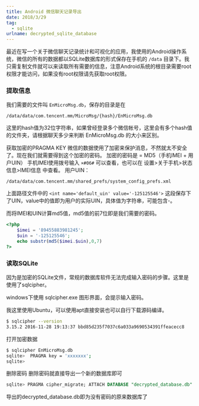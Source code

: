 ```yaml
---
title: Android 微信聊天记录导出
date: 2018/3/29
tag:
  - sqlite
urlname: decrypted_sqlite_database
---
```


最近在写一个关于微信聊天记录统计和可视化的应用，我使用的Android操作系统，微信的所有的数据都以SQLite数据库的形式保存在手机的 `/data` 目录下。我只需复制文件就可以来读取所有需要的信息，注意Android系统的根目录需要root权限才能访问，如果没有root权限请先获取root权限。

<!--more-->

### 提取信息

我们需要的文件叫 `EnMicroMsg.db`，保存的目录是在

```
/data/data/com.tencent.mm/MicroMsg/{hash}/EnMicroMsg.db
```

这里的hash值为32位字符串，如果曾经登录多个微信帐号，这里会有多个hash值的文件夹，请根据聊天多少来判断 EnMicroMsg.db 的大小来区别。

获取加密的PRAGMA KEY
微信的数据使用了加密来保护消息，不然就太不安全了。现在我们就需要得到这个加密的密码。
加密的密码是 = MD5（手机IMEI + 用户UIN）
手机IMEI使用拨号输入 `×#06#` 可以查看，也可以在 设置>关于手机>状态信息>IMEI信息 中查看。
用户UIN：

```
/data/data/com.tencent.mm/shared_prefs/system_config_prefs.xml
```

上面路径文件中的 `<int name='default_uin' value='-125125546'>` 这段保存下了UIN，value中的值即为用户的实际UIN，具体值为字符串，可能包含-。

而将IMEI和UIN计算md5值，md5值的前7位即是我们需要的密码。

```php
<?php
    $imei = '89455883981245';
    $uin = '-125125546';
    echo substr(md5($imei.$uin),0,7)
?>
```

### 读取SQLite

因为是加密的SQLite文件，常规的数据库软件无法完成输入密码的步骤。这里是使用了sqlcipher。

windows下使用 sqlcipher.exe 图形界面，会提示输入密码。

我这里使用Ubuntu，可以使用apt直接安装也可以自行下载源码编译。

```bash
$ sqlcipher --version 
3.15.2 2016-11-28 19:13:37 bbd85d235f7037c6a033a9690534391ffeacecc8
```

打开加密数据

```bash
$ sqlcipher EnMicroMsg.db 
sqlite>  PRAGMA key = 'xxxxxxx';
sqlite>
```

删除密码
删除密码就直接导出一个新的数据库即可

```sql
sqlite> PRAGMA cipher_migrate; ATTACH DATABASE "decrypted_database.db" AS decrypted_database KEY "";SELECT sqlcipher_export("decrypted_database");DETACH DATABASE decrypted_database;
```

导出的decrypted_database.db即为没有密码的原来数据库了